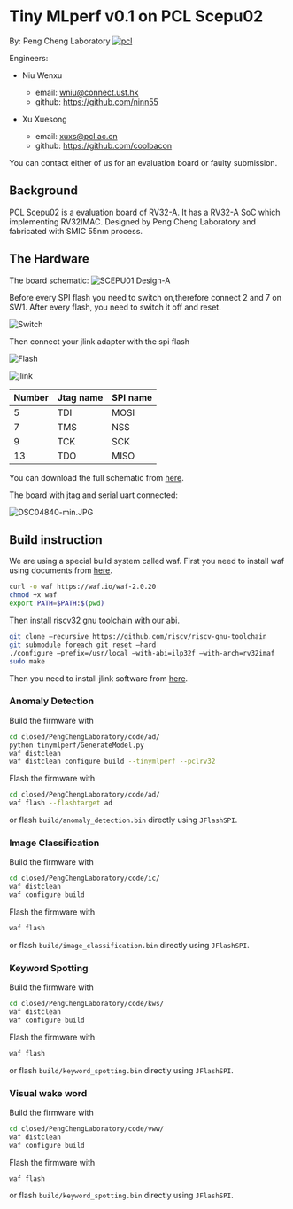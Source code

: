 # Tiny MLperf  v0.1 on PCL Scepu02

By: Peng Cheng Laboratory
[![pcl](http://www.szpclab.com/webimages/logo.png)](http://www.szpclab.com/)

Engineers:
* Niu Wenxu
    * email: wniu@connect.ust.hk
    * github: https://github.com/ninn55

* Xu Xuesong
    * email: xuxs@pcl.ac.cn
    * github: https://github.com/coolbacon

You can contact either of us for an evaluation board or faulty submission.

## Background

PCL Scepu02 is a evaluation board of RV32-A. It has a RV32-A SoC which implementing RV32IMAC. Designed by Peng Cheng Laboratory and fabricated with SMIC 55nm process.

## The Hardware

The board schematic:
![SCEPU01 Design-A](https://i.loli.net/2021/05/07/i2uDjlAMXxQEswC.png)

Before every SPI flash you need to switch on,therefore connect 2 and 7 on SW1. After every flash, you need to switch it off and reset.

![Switch](https://i.loli.net/2021/05/07/R82kKcLwjDhbBy6.png)

Then connect your jlink adapter with the spi flash

![Flash](https://i.loli.net/2021/05/07/uEYbfFXhrWBIOcs.png)

![jlink](https://i.loli.net/2021/05/07/lJiFUjItu4HZGyv.png)

| Number  | Jtag name  | SPI name  |
|---|---|---|
|5   | TDI  | MOSI  |
| 7  | TMS  | NSS  |
| 9  | TCK  | SCK  |
|13   | TDO  | MISO  |

You can download the full schematic from [here](https://drive.google.com/file/d/1q_uKU2rHQ6LAZEVzQqkY5DeXxF4AG_Ns/view?usp=sharing).

The board with jtag and serial uart connected:

![DSC04840-min.JPG](https://i.loli.net/2021/05/18/LuiaMmdzOs154fE.jpg)

## Build instruction

We are using a special build system called waf. First you need to install waf using documents from [here](https://waf.io/).

```bash
curl -o waf https://waf.io/waf-2.0.20
chmod +x waf
export PATH=$PATH:$(pwd)
```

Then install riscv32 gnu toolchain with our abi.

```bash
git clone —recursive https://github.com/riscv/riscv-gnu-toolchain
git submodule foreach git reset —hard
./configure —prefix=/usr/local —with-abi=ilp32f —with-arch=rv32imaf
sudo make
```

Then you need to install jlink software from [here](https://www.segger.com/downloads/jlink/).

### Anomaly Detection

Build the firmware with
```bash
cd closed/PengChengLaboratory/code/ad/
python tinymlperf/GenerateModel.py
waf distclean
waf distclean configure build --tinymlperf --pclrv32
```

Flash the firmware with
```bash
cd closed/PengChengLaboratory/code/ad/
waf flash --flashtarget ad
```
or flash `build/anomaly_detection.bin` directly using `JFlashSPI`.


### Image Classification

Build the firmware with

```bash
cd closed/PengChengLaboratory/code/ic/
waf distclean
waf configure build
```

Flash the firmware with

```bash
waf flash
```
or flash `build/image_classification.bin` directly using `JFlashSPI`.

### Keyword Spotting


Build the firmware with

```bash
cd closed/PengChengLaboratory/code/kws/
waf distclean
waf configure build
```

Flash the firmware with

```bash
waf flash
```
or flash `build/keyword_spotting.bin` directly using `JFlashSPI`.

### Visual wake word

Build the firmware with

```bash
cd closed/PengChengLaboratory/code/vww/
waf distclean
waf configure build
```

Flash the firmware with

```bash
waf flash
```
or flash `build/keyword_spotting.bin` directly using `JFlashSPI`.